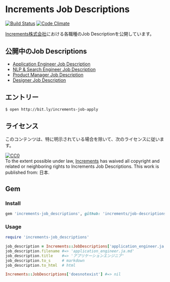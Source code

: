 # Increments Job Descriptions

[![Build Status](https://travis-ci.org/increments/job-descriptions.svg?branch=master)](https://travis-ci.org/increments/job-descriptions)
[![Code Climate](https://codeclimate.com/github/increments/job-descriptions/badges/gpa.svg)](https://codeclimate.com/github/increments/job-descriptions)

[Increments株式会社](http://increments.co.jp/)における各職種のJob Descriptionを公開しています。

## 公開中のJob Descriptions

- [Application Engineer Job Description](https://github.com/increments/job-descriptions/blob/master/application_engineer.ja.md)
- [NLP & Search Engineer Job Description](https://github.com/increments/job-descriptions/blob/master/nlp_search_engineer.ja.md)
- [Product Manager Job Description](https://github.com/increments/job-descriptions/blob/master/product_manager.ja.md)
- [Designer Job Description](https://github.com/increments/job-descriptions/blob/master/designer.ja.md)

## エントリー

```
$ open http://bit.ly/increments-job-apply
```

## ライセンス

このコンテンツは、特に明示されている場合を除いて、次のライセンスに従います。

<p xmlns:dct="http://purl.org/dc/terms/" xmlns:vcard="http://www.w3.org/2001/vcard-rdf/3.0#">
  <a rel="license"
     href="http://creativecommons.org/publicdomain/zero/1.0/">
    <img src="http://i.creativecommons.org/p/zero/1.0/88x31.png" style="border-style: none;" alt="CC0" />
  </a>
  <br />
  To the extent possible under law,
  <a rel="dct:publisher"
     href="http://increments.co.jp">
    <span property="dct:title">Increments</span></a>
  has waived all copyright and related or neighboring rights to
  <span property="dct:title">Increments Job Descriptions</span>.
This work is published from:
<span property="vcard:Country" datatype="dct:ISO3166"
      content="JP" about="http://increments.co.jp">
  日本</span>.
</p>

## Gem

### Install

```rb
gem 'increments-job_descriptions', github: 'increments/job-descriptions'
```

### Usage

```rb
require 'increments-job_descriptions'

job_description = Increments::JobDescriptions['application_engineer.ja.md']
job_description.filename #=> 'application_engineer.ja.md'
job_description.title    #=> 'アプリケーションエンジニア'
job_description.to_s     # markdown
job_description.to_html  # html

Increments::JobDescriptions['doesnotexist'] #=> nil
```
